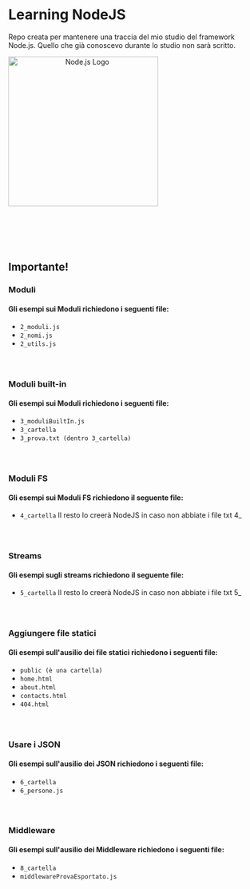 # Learning NodeJS

Repo creata per mantenere una traccia del mio studio del framework Node.js. Quello che già conoscevo durante lo studio non sarà scritto.

<div align="center" style="width: 300px;">
  <img src="https://upload.wikimedia.org/wikipedia/commons/d/d9/Node.js_logo.svg" alt="Node.js Logo" width="300px"/>
</div>

<h3></h3>
<br>

<h3></h3>
<br>

## Importante!
### Moduli
#### Gli esempi sui Moduli richiedono i seguenti file:
- `2_moduli.js`
- `2_nomi.js`
- `2_utils.js`

<h3></h3>
<br>

### Moduli built-in
#### Gli esempi sui Moduli richiedono i seguenti file:
- `3_moduliBuiltIn.js`
- `3_cartella`
- `3_prova.txt (dentro 3_cartella)`

<h3></h3>
<br>

### Moduli FS
#### Gli esempi sui Moduli FS richiedono il seguente file:
- `4_cartella`
Il resto lo creerà NodeJS in caso non abbiate i file txt 4_

<h3></h3>
<br>

### Streams
#### Gli esempi sugli streams richiedono il seguente file:
- `5_cartella`
Il resto lo creerà NodeJS in caso non abbiate i file txt 5_

<h3></h3>
<br>

### Aggiungere file statici
#### Gli esempi sull'ausilio dei file statici richiedono i seguenti file:
- `public (è una cartella)`
- `home.html`
- `about.html`
- `contacts.html`
- `404.html`

<h3></h3>
<br>

### Usare i JSON
#### Gli esempi sull'ausilio dei JSON richiedono i seguenti file:
- `6_cartella`
- `6_persone.js`

<h3></h3>
<br>

### Middleware
#### Gli esempi sull'ausilio dei Middleware richiedono i seguenti file:
- `8_cartella`
- `middlewareProvaEsportato.js`
